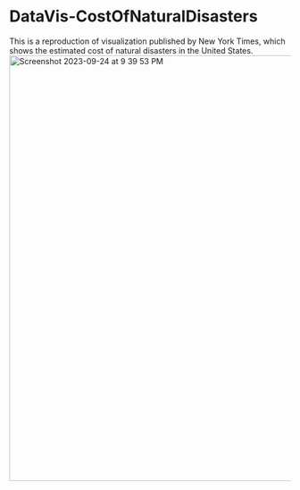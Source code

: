 # DataVis-CostOfNaturalDisasters

This is a reproduction of visualization published by New York Times, which shows the estimated cost of natural disasters in the United States. 
<img width="763" alt="Screenshot 2023-09-24 at 9 39 53 PM" src="https://github.com/h-karyn/DataVis-CostOfNaturalDisasters/assets/63256192/8964c20c-be4d-4ee4-a3f6-f18b6dae6316">
